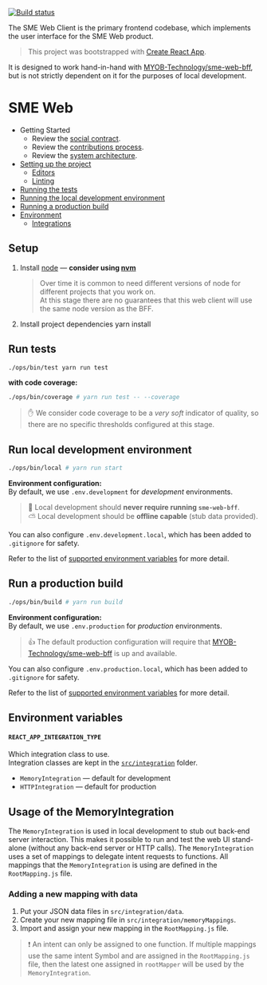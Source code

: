 
[![Build status](https://badge.buildkite.com/136ac15e403f9d3be9d1dd3910781e553a17a63b4c44866346.svg?branch=master)](https://buildkite.com/myob/sme-web)

The SME Web Client is the primary frontend codebase, which implements the user interface for the SME Web product.

> This project was bootstrapped with [Create React App].

It is designed to work hand-in-hand with [MYOB-Technology/sme-web-bff], but is not strictly dependent on it for the purposes of local development.

SME Web
=================

  * Getting Started
    * Review the [social contract].
    * Review the [contributions process].
    * Review the [system architecture].
  * [Setting up the project](#setup)
    * [Editors]
    * [Linting]
  * [Running the tests](#run-tests)
  * [Running the local development environment](#run-local-development-environment)
  * [Running a production build](#run-a-production-build)
  * [Environment](#run-a-production-build)
    * [Integrations](#usage-of-the-memoryintegration)


## Setup

1.  Install [node] — **consider using [nvm]**

    > Over time it is common to need different versions of node for different projects that you work on. <br/>
    > At this stage there are no guarantees that this web client will use the same node version as the BFF.

2.  Install project dependencies
        yarn install

## Run tests

```sh
./ops/bin/test yarn run test
```

**with code coverage:**

```sh
./ops/bin/coverage # yarn run test -- --coverage
```

> :hand: We consider code coverage to be a _very soft_ indicator of quality, so there are no specific thresholds configured at this stage.

## Run local development environment

```sh
./ops/bin/local # yarn run start
```

**Environment configuration:**<br/>
  By default, we use `.env.development` for _development_ environments.<br/>

> :thought_balloon: Local development should **never require running `sme-web-bff`**.<br/>
> :partly_sunny: Local development should be **offline capable** (stub data provided).

  You can also configure `.env.development.local`, which has been added to `.gitignore` for safety.<br/>

  Refer to the list of [supported environment variables](#environment-variables) for more detail.

## Run a production build

```sh
./ops/bin/build # yarn run build
```

**Environment configuration:**<br/>
  By default, we use `.env.production` for _production_ environments.

> :thumbsup: The default production configuration will require that [MYOB-Technology/sme-web-bff] is up and available.

  You can also configure `.env.production.local`, which has been added to `.gitignore` for safety.

  Refer to the list of [supported environment variables](#environment-variables) for more detail.

## Environment variables

#### `REACT_APP_INTEGRATION_TYPE`

  Which integration class to use.<br/>
  Integration classes are kept in the [`src/integration`](src/integration) folder.

-   `MemoryIntegration` — default for development
-   `HTTPIntegration` — default for production

## Usage of the MemoryIntegration

The `MemoryIntegration` is used in local development to stub out back-end server interaction. This makes it possible to run and test the web UI stand-alone (without any back-end server or HTTP calls). The `MemoryIntegration` uses a set of mappings to delegate intent requests to functions. All mappings that the `MemoryIntegration` is using are defined in the `RootMapping.js` file.

### Adding a new mapping with data

1.  Put your JSON data files in `src/integration/data`.
2.  Create your new mapping file in `src/integration/memoryMappings`.
3.  Import and assign your new mapping in the `RootMapping.js` file.

> ❗️ An intent can only be assigned to one function. If multiple mappings use the same intent Symbol and are assigned in the `RootMapping.js` file, then the latest one assigned in `rootMapper` will be used by the `MemoryIntegration`.


[social contract]: https://myobconfluence.atlassian.net/wiki/spaces/SA/pages/800688620/Web+Stream+Social+Contract
[contributions process]: CONTRIBUTING.md
[system architecture]: https://myobconfluence.atlassian.net/wiki/spaces/SA/pages/815661633/Working+on+SME-web
[Editors]: docs/linting-and-styles.md#code-editors
[Linting]: docs/linting-and-styles.md#linting
[create react app]: https://github.com/facebookincubator/create-react-app
[node]: https://nodejs.org/en/
[nvm]: https://github.com/creationix/nvm
[myob-technology/sme-web-bff]: https://github.com/MYOB-Technology/sme-web-bff
